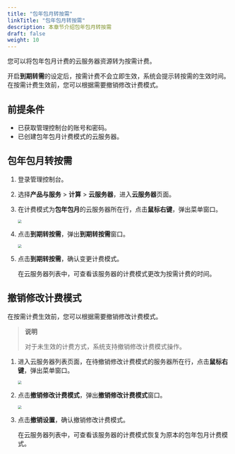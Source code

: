 ```yaml
---
title: "包年包月转按需"
linkTitle: "包年包月转按需"
description: 本章节介绍包年包月转按需
draft: false
weight: 10
---
```


您可以将包年包月计费的云服务器资源转为按需计费。

开启**到期转需**的设定后，按需计费不会立即生效，系统会提示转按需的生效时间。在按需计费生效前，您可以根据需要撤销修改计费模式。

## 前提条件

- 已获取管理控制台的账号和密码。
- 已创建包年包月计费模式的云服务器。

## 包年包月转按需

1. 登录管理控制台。

2. 选择**产品与服务** > **计算** > **云服务器**，进入**云服务器**页面。

3. 在计费模式为**包年包月**的云服务器所在行，点击**鼠标右键**，弹出菜单窗口。

   <img src="/compute/vm/_images/vm_bill_change.png" style="zoom:50%;" />

3. 点击**到期转按需**，弹出**到期转按需**窗口。

   <img src="/compute/vm/_images/vm_bill_change_win.png" style="zoom:50%;" />

4. 点击**到期转按需**，确认变更计费模式。

   在云服务器列表中，可查看该服务器的计费模式更改为按需计费的时间。

## 撤销修改计费模式

在按需计费生效前，您可以根据需要撤销修改计费模式。

 > **说明**
 >
 > 对于未生效的计费方式，系统支持撤销修改计费模式操作。

1. 进入云服务器列表页面，在待撤销修改计费模式的服务器所在行，点击**鼠标右键**，弹出菜单窗口。

   <img src="/compute/vm/_images/vm_bill_cancel_change.png" style="zoom:50%;" />

2. 点击**撤销修改计费模式**，弹出**撤销修改计费模式**窗口。

   <img src="/compute/vm/_images/vm_bill_cancel_change_win.png" style="zoom:50%;" />
   
2. 点击**撤销设置**，确认撤销修改计费模式。

   在云服务器列表中，可查看该服务器的计费模式恢复为原本的包年包月计费模式。
